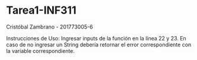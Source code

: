 # Tarea1-INF311
Cristóbal Zambrano - 201773005-6

Instrucciones de Uso: 
	Ingresar inputs de la función en la línea 22 y 23.
	En caso de no ingresar un String debería retornar el error correspondiente con la variable correspondiente.
